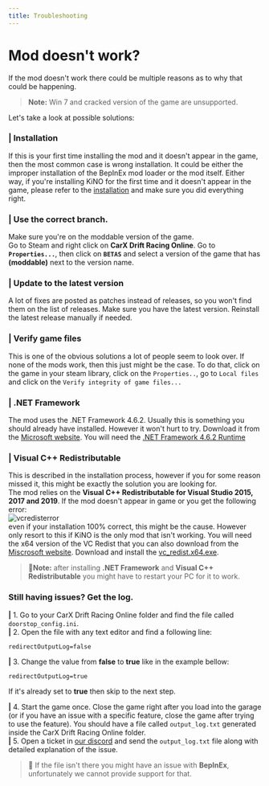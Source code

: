 ```yaml
---
title: Troubleshooting
---
```


# Mod doesn't work?

If the mod doesn't work there could be multiple reasons as to why that could be happening.

> **Note:** Win 7 and cracked version of the game are unsupported.

Let's take a look at possible solutions:

### **|** Installation

If this is your first time installing the mod and it doesn't appear in the game, then the most common case is wrong installation. It could be either the improper installation of the BepInEx mod loader or the mod itself. Either way, if you're installing KiNO for the first time and it doesn't appear in the game, please refer to the [installation](installation.md) and make sure you did everything right.

### **|** Use the correct branch.

Make sure you're on the moddable version of the game.  
Go to Steam and right click on **CarX Drift Racing Online**. Go to **`Properties...`**, then click on **`BETAS`** and select a version of the game that has **(moddable)** next to the version name.

### **|** Update to the latest version

A lot of fixes are posted as patches instead of releases, so you won't find them on the list of releases. Make sure you have the latest version. Reinstall the latest release manually if needed.

### **|** Verify game files

This is one of the obvious solutions a lot of people seem to look over. If none of the mods work, then this just might be the case. To do that, click on the game in your steam library, click on the `Properties..`, go to `Local files` and click on the `Verify integrity of game files...`

### **|** .NET Framework

The mod uses the .NET Framework 4.6.2. Usually this is something you should already have installed. However it won't hurt to try. Download it from the [Microsoft website](https://dotnet.microsoft.com/download/dotnet-framework/net462). You will need the [.NET Framework 4.6.2 Runtime](https://dotnet.microsoft.com/download/dotnet-framework/thank-you/net462-web-installer)

### **|** Visual C++ Redistributable

This is described in the installation process, however if you for some reason missed it, this might be exactly the solution you are looking for.  
The mod relies on the **Visual C++ Redistributable for Visual Studio 2015, 2017 and 2019**. If the mod doesn't appear in game or you get the following error:  
![vcredisterror](https://cdn.discordapp.com/attachments/561211887900033044/810289048018616370/redist.png)  
even if your installation 100% correct, this might be the cause. However only resort to this if KiNO is the only mod that isn't working. You will need the x64 version of the VC Redist that you can also download from the [Miscrosoft website](https://support.microsoft.com/en-us/help/2977003/the-latest-supported-visual-c-downloads). Download and install the [vc_redist.x64.exe](https://support.microsoft.com/en-us/help/2977003/the-latest-supported-visual-c-downloads).

> 📌**Note:** after installing **.NET Framework** and **Visual C++ Redistributable** you might have to restart your PC for it to work.

### **Still having issues? Get the log.**

**|** 1. Go to your CarX Drift Racing Online folder and find the file called `doorstop_config.ini`.  
**|** 2. Open the file with any text editor and find a following line:

```
redirectOutputLog=false
```

**|** 3. Change the value from **false** to **true** like in the example bellow:

```
redirectOutputLog=true
```

If it's already set to **true** then skip to the next step.

**|** 4. Start the game once. Close the game right after you load into the garage (or if you have an issue with a specific feature, close the game after trying to use the feature). You should have a file called `output_log.txt` generated inside the CarX Drift Racing Online folder.  
**|** 5. Open a ticket in [our discord](https://discord.gg/WfHAp6UupP) and send the `output_log.txt` file along with detailed explanation of the issue.

> 📌 If the file isn't there you might have an issue with **BepInEx**, unfortunately we cannot provide support for that.
